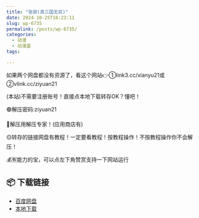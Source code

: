```yaml
---
title: "张郃(真三国无双)"
date: 2024-10-25T16:23:11
slug: wp-6735
permalink: /posts/wp-6735/
categories:
  - 动漫
  - 动漫盖
tags:

---
```


如果两个网盘都没有资源了，看这个网站👉①link3.cc/xianyu21或②vlink.cc/ziyuan21

(本站)不需要注册账号！直接点本地下载转存OK？懂吧！

🟢解压密码:ziyuan21

🔵解压用解压专家！(应用商店有)

🟡转存的链接网盘有教程！一定要看教程！按教程操作！不按教程操作你不会解压！

💰🈶能力的宝，可以点左下角赞赏支持一下网站运行

## 📦 下载链接
- [百度网盘](https://blziyuan21.com/pay-download/6735?key=feb71eb8f4&down_id=0)
- [本地下载](https://blziyuan21.com/pay-download/6735?key=feb71eb8f4&down_id=1)

